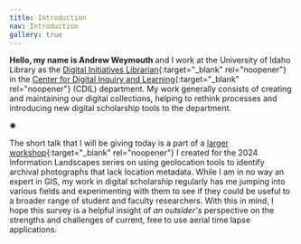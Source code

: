 ```yaml
---
title: Introduction
nav: Introduction
gallery: true
---
```


**Hello, my name is Andrew Weymouth** and I work at the University of Idaho Library as the [Digital Initiatives Librarian](https://www.lib.uidaho.edu/about/people/aweymouth.html){:target="_blank" rel="noopener"} in the [Center for Digital Inquiry and Learning](https://cdil.lib.uidaho.edu/){:target="_blank" rel="noopener"} (CDIL) department. My work generally consists of creating and maintaining our digital collections, helping to rethink processes and introducing new digital scholarship tools to the department.

<div class="symbol-container">
    <p class="symbol">&#10042;</p>
</div>

The short talk that I will be giving today is a part of a [larger workshop](https://aweymo-ui.github.io/geolocation/){:target="_blank" rel="noopener"} I created for the 2024 Information Landscapes series on using geolocation tools to identify archival photographs that lack location metadata. While I am in no way an expert in GIS, my work in digital scholarship regularly has me jumping into various fields and experimenting with them to see if they could be useful to a broader range of student and faculty researchers. With this in mind, I hope this survey is a helpful insight of *an outsider's* perspective on the strengths and challenges of current, free to use aerial time lapse applications.


